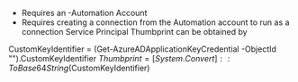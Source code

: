 * Requires an -Automation Account 
* Requires creating a connection from the Automation account to run as a connection 
Service Principal Thumbprint can be obtained by 


CustomKeyIdentifier = (Get-AzureADApplicationKeyCredential -ObjectId "<object-id>").CustomKeyIdentifier
$Thumbprint = [System.Convert]::ToBase64String($CustomKeyIdentifier) 